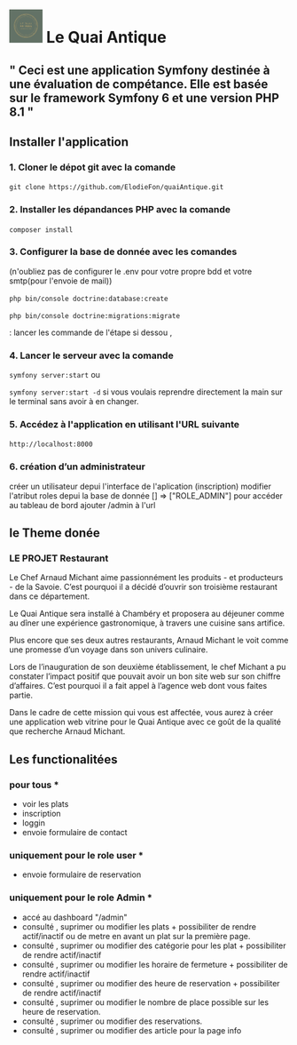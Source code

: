 # <img src="public/images/logo.png" alt="Logo de mon aplication" width="60"> Le Quai Antique

## " Ceci est une application Symfony destinée à une évaluation de compétance. Elle est basée sur le framework Symfony 6 et une version PHP 8.1 "

## Installer l'application

### 1. Cloner le dépot git avec la comande

` git clone https://github.com/ElodieFon/quaiAntique.git `

### 2. Installer les dépandances PHP avec la comande

`composer install`

### 3. Configurer la base de donnée avec les comandes

(n'oubliez pas de configurer le .env pour votre propre bdd et votre smtp(pour l'envoie de mail))

`php bin/console doctrine:database:create`

`php bin/console doctrine:migrations:migrate`

: lancer les commande de l'étape  si dessou ,

### 4. Lancer le serveur avec la comande

`symfony server:start` ou

`symfony server:start -d` si vous voulais reprendre directement la main sur le terminal sans avoir à en changer.

### 5. Accédez à l'application en utilisant l'URL suivante

`http://localhost:8000`

### 6. création d’un administrateur

créer un utilisateur depui l'interface de l'aplication (inscription) modifier l'atribut roles depui la base de donnée [] => ["ROLE_ADMIN"]
pour accéder au tableau de bord ajouter /admin à l'url

## le Theme donée

### LE PROJET Restaurant

Le Chef Arnaud Michant aime passionnément les produits - et producteurs - de la Savoie.
C’est pourquoi il a décidé d’ouvrir son troisième restaurant dans ce département.

Le Quai Antique sera installé à Chambéry et proposera au déjeuner comme au dîner une
expérience gastronomique, à travers une cuisine sans artifice.

Plus encore que ses deux autres restaurants, Arnaud Michant le voit comme une promesse
d’un voyage dans son univers culinaire.

Lors de l’inauguration de son deuxième établissement, le chef Michant a pu constater
l’impact positif que pouvait avoir un bon site web sur son chiffre d’affaires. C’est pourquoi il
a fait appel à l’agence web dont vous faites partie.

Dans le cadre de cette mission qui vous est affectée, vous aurez à créer une application web
vitrine pour le Quai Antique avec ce goût de la qualité que recherche Arnaud Michant.

## Les functionalitées

### pour tous *

- voir les plats
- inscription
- loggin  
- envoie formulaire de contact

### uniquement pour le role user *

- envoie formulaire de reservation

### uniquement pour le role Admin *

- accé au dashboard "/admin"
- consulté , suprimer ou modifier les plats + possibiliter de rendre actif/inactif ou de metre en avant un plat sur la première page.
- consulté , suprimer ou modifier des catégorie pour les plat + possibiliter de rendre actif/inactif
- consulté , suprimer ou modifier les horaire de fermeture + possibiliter de rendre actif/inactif
- consulté , suprimer ou modifier des heure de reservation + possibiliter de rendre actif/inactif
- consulté , suprimer ou modifier le nombre de place possible sur les heure de reservation.
- consulté , suprimer ou modifier des reservations.
- consulté , suprimer ou modifier des article pour la page info
